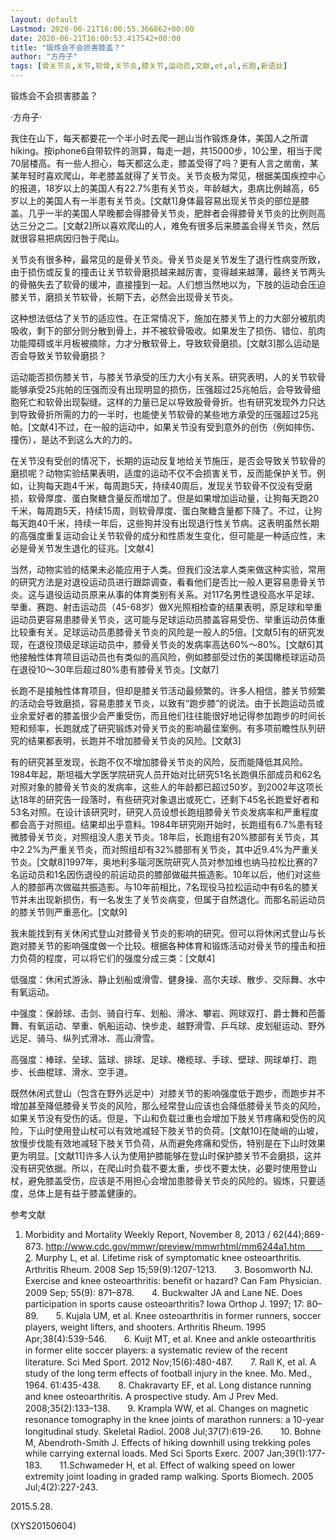 ```yaml
---
layout: default
Lastmod: 2020-06-21T16:00:55.366862+00:00
date: 2020-06-21T16:00:53.417542+00:00
title: "锻炼会不会损害膝盖？"
author: "方舟子"
tags: [骨关节炎,关节,软骨,关节炎,膝关节,运动员,文献,et,al,长跑,新语丝]
---
```


锻炼会不会损害膝盖？

·方舟子·

我住在山下，每天都要花一个半小时去爬一趟山当作锻炼身体，美国人之所谓hiking。按iphone6自带软件的测算，每走一趟，共15000步，10公里，相当于爬70层楼高。有一些人担心，每天都这么走，膝盖受得了吗？更有人言之凿凿，某某年轻时喜欢爬山，年老膝盖就得了关节炎。关节炎极为常见，根据美国疾控中心的报道，18岁以上的美国人有22.7%患有关节炎，年龄越大，患病比例越高，65岁以上的美国人有一半患有关节炎。[文献1]身体最容易出现关节炎的部位是膝盖。几乎一半的美国人早晚都会得膝骨关节炎，肥胖者会得膝骨关节炎的比例则高达三分之二。[文献2]所以喜欢爬山的人，难免有很多后来膝盖会得关节炎，然后就很容易把病因归咎于爬山。

关节炎有很多种，最常见的是骨关节炎。骨关节炎是关节发生了退行性病变所致，由于损伤或反复的撞击让关节软骨磨损越来越厉害，变得越来越薄，最终关节两头的骨骼失去了软骨的缓冲，直接撞到一起。人们想当然地以为，下肢的运动会压迫膝关节，磨损关节软骨，长期下去，必然会出现骨关节炎。

这种想法低估了关节的适应性。在正常情况下，施加在膝关节上的力大部分被肌肉吸收，剩下的部分则分散到骨上，并不被软骨吸收。如果发生了损伤、错位、肌肉功能障碍或半月板被摘除，力才分散软骨上，导致软骨磨损。[文献3]那么运动是否会导致关节软骨磨损？

运动能否损伤膝关节，与膝关节承受的压力大小有关系。研究表明，人的关节软骨能够承受25兆帕的压强而没有出现明显的损伤，压强超过25兆帕后，会导致骨细胞死亡和软骨出现裂缝。这样的力量已足以导致股骨骨折。也有研究发现外力只达到导致骨折所需的力的一半时，也能使关节软骨的某些地方承受的压强超过25兆帕。[文献4]不过，在一般的运动中，如果关节没有受到意外的创伤（例如摔伤、撞伤），是达不到这么大的力的。

在关节没有受创的情况下，长期的运动反复地给关节施压，是否会导致关节软骨的磨损呢？动物实验结果表明，适度的运动不仅不会损害关节，反而能保护关节。例如，让狗每天跑4千米，每周跑5天，持续40周后，发现关节软骨不仅没有受磨损，软骨厚度、蛋白聚糖含量反而增加了。但是如果增加运动量，让狗每天跑20千米，每周跑5天，持续15周，则软骨厚度、蛋白聚糖含量都下降了。不过，让狗每天跑40千米，持续一年后，这些狗并没有出现退行性关节病。这表明虽然长期的高强度重复运动会让关节软骨的成分和性质发生变化，但可能是一种适应性，未必是骨关节发生退化的征兆。[文献4]

当然，动物实验的结果未必能应用于人类。但我们没法拿人类来做这种实验，常用的研究方法是对退役运动员进行跟踪调查，看看他们是否比一般人更容易患骨关节炎。这与退役运动员原来从事的体育类别有关系。对117名男性退役高水平足球、举重、赛跑、射击运动员（45-68岁）做X光照相检查的结果表明，原足球和举重运动员更容易患膝骨关节炎，这可能与足球运动员膝盖容易受伤、举重运动员体重比较重有关。足球运动员患膝骨关节炎的风险是一般人的5倍。[文献5]有的研究发现，在退役顶级足球运动员中，膝骨关节炎的发病率高达60%～80%。[文献6]其他接触性体育项目运动员也有类似的高风险，例如膝部受过伤的美国橄榄球运动员在退役10～30年后超过80%患有膝骨关节炎。[文献7]

长跑不是接触性体育项目，但却是膝关节活动最频繁的。许多人相信，膝关节频繁的活动会导致磨损，容易患膝关节炎，以致有“跑步膝”的说法。由于长跑运动员或业余爱好者的膝盖很少会严重受伤，而且他们往往能很好地记得参加跑步的时间长短和频率，长跑就成了研究锻炼对骨关节炎的影响最佳案例。有多项前瞻性队列研究的结果都表明，长跑并不增加膝骨关节炎的风险。[文献3]

有的研究甚至发现，长跑不仅不增加膝骨关节炎的风险，反而能降低其风险。1984年起，斯坦福大学医学院研究人员开始对比研究51名长跑俱乐部成员和62名对照对象的膝骨关节炎的发病率，这些人的年龄都已超过50岁。到2002年这项长达18年的研究告一段落时，有些研究对象退出或死亡，还剩下45名长跑爱好者和53名对照。在设计该研究时，研究人员设想长跑组膝骨关节炎发病率和严重程度都会高于对照组。结果却出乎意料。1984年研究刚开始时，长跑组有6.7%患有轻微膝骨关节炎，对照组没人患关节炎。18年后，长跑组有20%膝部有关节炎，其中2.2%为严重关节炎，而对照组却有32%膝部有关节炎，其中近9.4%为严重关节炎。[文献8]1997年，奥地利多瑙河医院研究人员对参加维也纳马拉松比赛的7名运动员和1名因伤退役的前运动员的膝部做磁共振造影。10年以后，他们对这些人的膝部再次做磁共振造影。与10年前相比，7名现役马拉松运动中有6名的膝关节并未出现新损伤，有一名发生了关节炎病变，但属于自然退化。而那名前运动员的膝关节则严重恶化。[文献9]

我未能找到有关休闲式登山对膝骨关节炎的影响的研究。但可以将休闲式登山与长跑对膝关节的影响强度做一个比较。根据各种体育和锻炼活动对骨关节的撞击和扭力负荷的程度，可以将它们的强度分成三类：[文献4]

低强度：休闲式游泳、静止划船或滑雪、健身操、高尔夫球、散步、交际舞、水中有氧运动。

中强度：保龄球、击剑、骑自行车、划船、滑冰、攀岩、网球双打、爵士舞和芭蕾舞、有氧运动、举重、帆船运动、快步走、越野滑雪、乒乓球、皮划艇运动、野外远足、骑马、纵列式滑冰、高山滑雪。

高强度：棒球、垒球、篮球、排球、足球、橄榄球、手球、壁球、网球单打、跑步、长曲棍球、滑水、空手道。

既然休闲式登山（包含在野外远足中）对膝关节的影响强度低于跑步，而跑步并不增加甚至降低膝骨关节炎的风险，那么经常登山应该也会降低膝骨关节炎的风险，如果关节没有受伤的话。但是，下山和负载过重也会增加下肢关节疼痛和受伤的风险，下山时使用登山杖可以有效地减轻下肢关节的负荷。[文献10]在陡峭的山坡，放慢步伐能有效地减轻下肢关节负荷，从而避免疼痛和受伤，特别是在下山时效果更为明显。[文献11]许多人认为使用护膝能够在登山时保护膝关节不会磨损，这并没有研究依据。所以，在爬山时负载不要太重，步伐不要太快，必要时使用登山杖，避免膝盖受伤，应该是不用担心会增加患膝骨关节炎的风险的。锻炼，只要适度，总体上是有益于膝盖健康的。

参考文献

1. Morbidity and Mortality Weekly Report, November 8, 2013 / 62(44);869-873. http://www.cdc.gov/mmwr/preview/mmwrhtml/mm6244a1.htm　　2. Murphy L, et al. Lifetime risk of symptomatic knee osteoarthritis. Arthritis Rheum. 2008 Sep 15;59(9):1207-1213.　　3. Bosomworth NJ. Exercise and knee osteoarthritis: benefit or hazard? Can Fam Physician. 2009 Sep; 55(9): 871–878.　　4. Buckwalter JA and Lane NE. Does participation in sports cause osteoarthritis? Iowa Orthop J. 1997; 17: 80–89.　　5. Kujala UM, et al. Knee osteoarthritis in former runners, soccer players, weight lifters, and shooters. Arthritis Rheum. 1995 Apr;38(4):539-546.　　6. Kuijt MT, et al. Knee and ankle osteoarthritis in former elite soccer players: a systematic review of the recent literature.  Sci Med Sport. 2012 Nov;15(6):480-487.　　7. Rall K, et al. A study of the long term effects of football injury in the knee. Mo. Med., 1964. 61:435-438.　　8. Chakravarty EF, et al. Long distance running and knee osteoarthritis. A prospective study. Am J Prev Med. 2008;35(2):133–138.　　9. Krampla WW, et al. Changes on magnetic resonance tomography in the knee joints of marathon runners: a 10-year longitudinal study. Skeletal Radiol. 2008 Jul;37(7):619-26.　　10. Bohne M, Abendroth-Smith J. Effects of hiking downhill using trekking poles while carrying external loads. Med Sci Sports Exerc. 2007 Jan;39(1):177-183.　　11.Schwameder H, et al. Effect of walking speed on lower extremity joint loading in graded ramp walking. Sports Biomech. 2005 Jul;4(2):227-243.

2015.5.28.

(XYS20150604)


